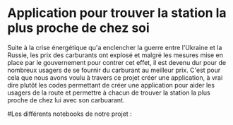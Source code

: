 # Application pour trouver la station la plus proche de chez soi

Suite à la crise énergétique qu'a enclencher la guerre entre l'Ukraine et la Russie, les prix des carburants ont explosé et malgré les mesures mise en place par le gouvernement pour contrer cet effet, il est devenu dur pour de nombreux usagers de se fournir du carburant au meilleur prix.
C'est pour cela que nous avons voulu à travers ce projet créer une application, à vrai dire plutôt les codes permettant de créer une application pour aider les usagers de la route et permettre à chacun de trouver la station la plus proche de chez lui avec son carbuarant. 

#Les différents notebooks de notre projet :

